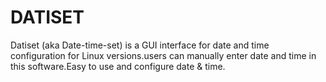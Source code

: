 # DATISET
Datiset (aka Date-time-set) is a GUI interface for date and time configuration for Linux versions.users can manually enter date and time in this software.Easy to use and configure date &amp; time.
